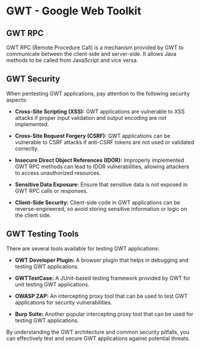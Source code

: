 # GWT - Google Web Toolkit

## GWT RPC

GWT RPC (Remote Procedure Call) is a mechanism provided by GWT to communicate between the client-side and server-side. It allows Java methods to be called from JavaScript and vice versa.

## GWT Security

When pentesting GWT applications, pay attention to the following security aspects:

- **Cross-Site Scripting (XSS):** GWT applications are vulnerable to XSS attacks if proper input validation and output encoding are not implemented.
  
- **Cross-Site Request Forgery (CSRF):** GWT applications can be vulnerable to CSRF attacks if anti-CSRF tokens are not used or validated correctly.

- **Insecure Direct Object References (IDOR):** Improperly implemented GWT RPC methods can lead to IDOR vulnerabilities, allowing attackers to access unauthorized resources.

- **Sensitive Data Exposure:** Ensure that sensitive data is not exposed in GWT RPC calls or responses.

- **Client-Side Security:** Client-side code in GWT applications can be reverse-engineered, so avoid storing sensitive information or logic on the client side.

## GWT Testing Tools

There are several tools available for testing GWT applications:

- **GWT Developer Plugin:** A browser plugin that helps in debugging and testing GWT applications.

- **GWTTestCase:** A JUnit-based testing framework provided by GWT for unit testing GWT applications.

- **OWASP ZAP:** An intercepting proxy tool that can be used to test GWT applications for security vulnerabilities.

- **Burp Suite:** Another popular intercepting proxy tool that can be used for testing GWT applications.

By understanding the GWT architecture and common security pitfalls, you can effectively test and secure GWT applications against potential threats.
